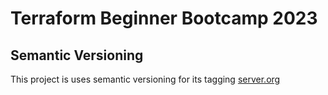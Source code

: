 # Terraform Beginner Bootcamp 2023

## Semantic Versioning

This project is uses semantic versioning for its tagging
[server.org](https://semver.org)